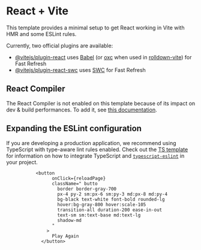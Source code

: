 # React + Vite

This template provides a minimal setup to get React working in Vite with HMR and some ESLint rules.

Currently, two official plugins are available:

- [@vitejs/plugin-react](https://github.com/vitejs/vite-plugin-react/blob/main/packages/plugin-react) uses [Babel](https://babeljs.io/) (or [oxc](https://oxc.rs) when used in [rolldown-vite](https://vite.dev/guide/rolldown)) for Fast Refresh
- [@vitejs/plugin-react-swc](https://github.com/vitejs/vite-plugin-react/blob/main/packages/plugin-react-swc) uses [SWC](https://swc.rs/) for Fast Refresh

## React Compiler

The React Compiler is not enabled on this template because of its impact on dev & build performances. To add it, see [this documentation](https://react.dev/learn/react-compiler/installation).

## Expanding the ESLint configuration

If you are developing a production application, we recommend using TypeScript with type-aware lint rules enabled. Check out the [TS template](https://github.com/vitejs/vite/tree/main/packages/create-vite/template-react-ts) for information on how to integrate TypeScript and [`typescript-eslint`](https://typescript-eslint.io) in your project.




               <button
                     onClick={reloadPage}
                     className=" butto
                       border border-gray-700 
                       px-4 py-2 sm:px-6 sm:py-3 md:px-8 md:py-4 
                       bg-black text-white font-bold rounded-lg 
                       hover:bg-gray-800 hover:scale-105 
                       transition-all duration-200 ease-in-out
                       text-sm sm:text-base md:text-lg 
                       shadow-md 
                     "
                   >
                     Play Again
                 </button>